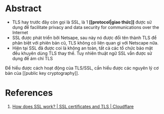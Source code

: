 ---
---
# Abstract

- TLS hay trước đây còn gọi là SSL, là 1 __[[protocol|giao thức]]__ được sử dụng để facilitate privacy and data security for communications over the Internet
- SSL được phát triển bởi Netsape, sau này nó được đổi tên thành TLS để phân biệt với phiên bản cũ, TLS không có liên quan gì với Netscape nữa.
- Hiện tại SSL đã được coi là không an toàn, tất cả các tổ chức bảo mật đều khuyên dùng TLS thay thế. Tuy nhiên thuật ngữ SSL vẫn được sử dụng để ám chỉ TLS

Để hiểu được cách hoạt động của TLS/SSL, cần hiểu được các nguyên lý cơ bản của  [[public key cryptography]].

# References
1. [How does SSL work? | SSL certificates and TLS | Cloudflare](https://www.cloudflare.com/learning/ssl/how-does-ssl-work/)